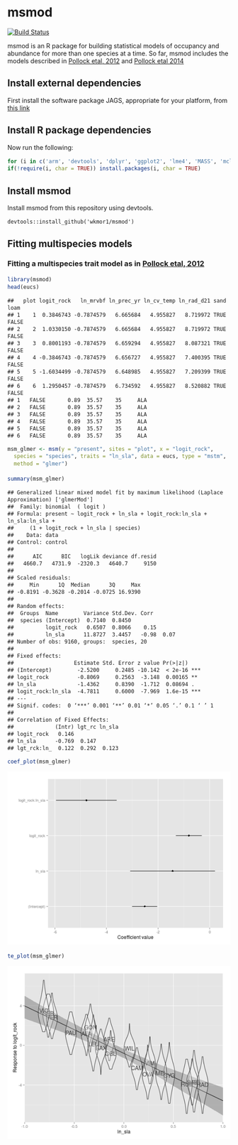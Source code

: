 # msmod

[![Build Status](https://travis-ci.org/wkmor1/msmod.svg?branch=master)](https://travis-ci.org/wkmor1/msmod)

msmod is an R package for building statistical models of occupancy and abundance for more than one species at a time. So far, msmod includes the models described in
[Pollock etal, 2012](http://onlinelibrary.wiley.com/doi/10.1111/j.1600-0587.2011.07085.x/abstract) and [Pollock etal 2014](http://onlinelibrary.wiley.com/doi/10.1111/2041-210X.12180/full)

## Install external dependencies
First install the software package JAGS, appropriate for your platform, from [this link](http://sourceforge.net/projects/mcmc-jags/files/JAGS/4.x/) 

## Install R package dependencies
Now run the following:
```R
for (i in c('arm', 'devtools', 'dplyr', 'ggplot2', 'lme4', 'MASS', 'mclust', 'R2jags', 'rstan'))
if(!require(i, char = TRUE)) install.packages(i, char = TRUE)
```
## Install msmod

Install msmod from this repository using devtools.
```
devtools::install_github('wkmor1/msmod')
```
## Fitting multispecies models 

### Fitting a multispecies trait model as in [Pollock etal, 2012](http://onlinelibrary.wiley.com/doi/10.1111/j.1600-0587.2011.07085.x/abstract)
```R
library(msmod)
head(eucs)
```
```
##   plot logit_rock   ln_mrvbf ln_prec_yr ln_cv_temp ln_rad_d21 sand  loam
## 1    1  0.3846743 -0.7874579   6.665684   4.955827   8.719972 TRUE FALSE
## 2    2  1.0330150 -0.7874579   6.665684   4.955827   8.719972 TRUE FALSE
## 3    3  0.8001193 -0.7874579   6.659294   4.955827   8.087321 TRUE FALSE
## 4    4 -0.3846743 -0.7874579   6.656727   4.955827   7.400395 TRUE FALSE
## 5    5 -1.6034499 -0.7874579   6.648985   4.955827   7.209399 TRUE FALSE
## 6    6  1.2950457 -0.7874579   6.734592   4.955827   8.520882 TRUE FALSE
## 1   FALSE       0.89  35.57    35     ALA
## 2   FALSE       0.89  35.57    35     ALA
## 3   FALSE       0.89  35.57    35     ALA
## 4   FALSE       0.89  35.57    35     ALA
## 5   FALSE       0.89  35.57    35     ALA
## 6   FALSE       0.89  35.57    35     ALA
```
```R
msm_glmer <- msm(y = "present", sites = "plot", x = "logit_rock",
  species = "species", traits = "ln_sla", data = eucs, type = "mstm",
  method = "glmer")

summary(msm_glmer)
```
```
## Generalized linear mixed model fit by maximum likelihood (Laplace Approximation) ['glmerMod']
##  Family: binomial  ( logit )
## Formula: present ~ logit_rock + ln_sla + logit_rock:ln_sla + ln_sla:ln_sla +  
##     (1 + logit_rock + ln_sla | species)
##    Data: data
## Control: control
## 
##      AIC      BIC   logLik deviance df.resid 
##   4660.7   4731.9  -2320.3   4640.7     9150 
## 
## Scaled residuals: 
##     Min      1Q  Median      3Q     Max 
## -0.8191 -0.3628 -0.2014 -0.0725 16.9390 
## 
## Random effects:
##  Groups  Name        Variance Std.Dev. Corr       
##  species (Intercept)  0.7140  0.8450              
##          logit_rock   0.6507  0.8066    0.15      
##          ln_sla      11.8727  3.4457   -0.98  0.07
## Number of obs: 9160, groups:  species, 20
## 
## Fixed effects:
##                   Estimate Std. Error z value Pr(>|z|)    
## (Intercept)        -2.5200     0.2485 -10.142  < 2e-16 ***
## logit_rock         -0.8069     0.2563  -3.148  0.00165 ** 
## ln_sla             -1.4362     0.8390  -1.712  0.08694 .  
## logit_rock:ln_sla  -4.7811     0.6000  -7.969  1.6e-15 ***
## ---
## Signif. codes:  0 ‘***’ 0.001 ‘**’ 0.01 ‘*’ 0.05 ‘.’ 0.1 ‘ ’ 1
## 
## Correlation of Fixed Effects:
##             (Intr) lgt_rc ln_sla
## logit_rock   0.146              
## ln_sla      -0.769  0.147       
## lgt_rck:ln_  0.122  0.292  0.123
```
```R
coef_plot(msm_glmer)
```
![Coefficient plot](inst/coef_plot.png?raw=true)
```R
te_plot(msm_glmer)
```
![Trait-environment plot](inst/te_plot.png?raw=true)

